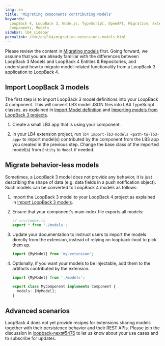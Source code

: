 ```yaml
---
lang: en
title: 'Migrating components contributing Models'
keywords:
  LoopBack 4, LoopBack 3, Node.js, TypeScript, OpenAPI, Migration, Extensions,
  Components, Models
sidebar: lb4_sidebar
permalink: /doc/en/lb4/migration-extensions-models.html
---
```


Please review the content in [Migrating models](../models/overview.md) first.
Going forward, we assume that you are already familiar with the differences
between LoopBack 3 Models and LoopBack 4 Entities & Repositories, and understand
how to migrate model-related functionality from a LoopBack 3 application to
LoopBack 4.

## Import LoopBack 3 models

The first step is to import LoopBack 3 model definitions into your LoopBack 4
component. This will convert LB3 model JSON files into LB4 TypeScript classes,
as explained in
[Import Model definition](../models/core.md#import-model-definition) and
[Importing models from LoopBack 3 projects](../../Importing-LB3-models.md).

1. Create a small LB3 app that is using your component.

2. In your LB4 extension project, run `lb4 import-lb3-models <path-to-lb3-app>`
   to import model(s) contributed by the component from the LB3 app you created
   in the previous step. Change the base class of the imported model(s) from
   `Entity` to `Model` if needed.

## Migrate behavior-less models

Sometimes, a LoopBack 3 model does not provide any behavior, it is just
describing the shape of data (e.g. data fields in a push notification object).
Such models can be converted to LoopBack 4 models as follows:

1. Import the LoopBack 3 model to your LoopBack 4 project as explained in
   [Import LoopBack 3 models](#import-loopback-3-models).

2. Ensure that your component's main index file exports all models:

   ```ts
   // src/index.ts
   export * from './models';
   ```

3. Update your documentation to instruct users to import the models directly
   from the extension, instead of relying on loopback-boot to pick them up.

   ```ts
   import {MyModel} from 'my-extension';
   ```

4. Optionally, if you want your models to be injectable, add them to the
   artifacts contributed by the extension.

   ```ts
   import {MyModel} from './models';

   export class MyComponent implements Component {
     models: [MyModel];
   }
   ```

## Advanced scenarios

LoopBack 4 does not yet provide recipes for extensions sharing models together
with their persistence behavior and their REST APIs. Please join the discussion
in [loopback-next#5476](https://github.com/strongloop/loopback-next/issues/5476)
to let us know about your use cases and to subscribe for updates.
